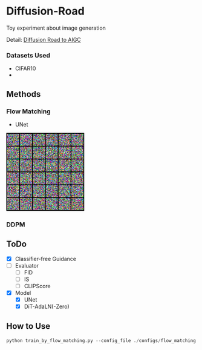 # Diffusion-Road

Toy experiment about image generation

Detail: [Diffusion Road to AIGC](https://zhuanlan.zhihu.com/p/13515967630)

### Datasets Used

* CIFAR10
* 

## Methods

### Flow Matching

* UNet

![flow_matching_cifar10](vis_image/flow_matching_cifar10.gif "FM")

### DDPM


## ToDo

- [X] Classifier-free Guidance
- [ ] Evaluator
  - [ ] FID
  - [ ] IS
  - [ ] CLIPScore
- [X] Model
  - [X] UNet
  - [X] DiT-AdaLN(-Zero)

## How to Use

```python
python train_by_flow_matching.py --config_file ./configs/flow_matching.yaml
```
